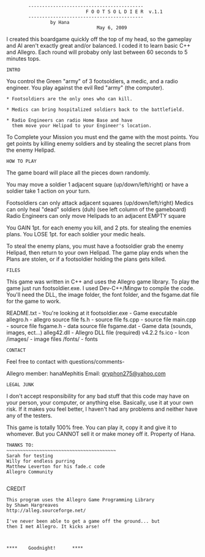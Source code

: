 			------------------------------------------
                                 F O O T S O L D I E R  v.1.1
			------------------------------------------
				    by Hana
                                     May 6, 2009
                       
    
I created this boardgame quickly off the top of my head, so the gameplay and AI aren't exactly
great and/or balanced. I coded it to learn basic C++ and Allegro. Each round will probaby only
last between 60 seconds to 5 minutes tops.

~~~~~~~~~~~~~~~~~~~~~~~~~~~~~~~~~~~~~~~~~~
INTRO
~~~~~~~~~~~~~~~~~~~~~~~~~~~~~~~~~~~~~~~~~~
You control the Green "army" of 3 footsoldiers, a medic, and a radio engineer. You play
against the evil Red "army" (the computer).

	* Footsoldiers are the only ones who can kill.

	* Medics can bring hospitalized soldiers back to the battlefield.

	* Radio Engineers can radio Home Base and have 
	  them move your Helipad to your Engineer's location.

To Complete your Mission you must end the game with the most points.
You get points by killing enemy soldiers and by stealing the secret plans from the enemy Helipad.

~~~~~~~~~~~~~~~~~~~~~~~~~~~~~~~~~~~~~~~~~
HOW TO PLAY
~~~~~~~~~~~~~~~~~~~~~~~~~~~~~~~~~~~~~~~~~
The game board will place all the pieces down randomly. 

You may move a soldier 1 adjacent square (up/down/left/right)
or
have a soldier take 1 action on your turn.

Footsoldiers can only attack adjacent squares (up/down/left/right)
Medics can only heal "dead" soldiers (duh) (see left column of the gameboard)
Radio Engineers can only move Helipads to an adjacent EMPTY square

You GAIN 1pt. for each enemy you kill, and 2 pts. for stealing the enemies plans.
You LOSE 1pt. for each soldier your medic heals.

To steal the enemy plans, you must have a footsoldier grab the enemy Helipad,
then return to your own Helipad. 
The game play ends when the Plans are stolen, or if a footsoldier holding the plans gets killed.


~~~~~~~~~~~~~~~~~~~~~~~~~~~~~~~~~~~~~~~~~
FILES
~~~~~~~~~~~~~~~~~~~~~~~~~~~~~~~~~~~~~~~~~
This game was written in C++ and uses the Allegro game library.
To play the game just run footsoldier.exe. I used Dev-C++/Mingw to 
compile the code. You'll need the DLL, the image folder, the font folder, and
the fsgame.dat file for the game to work.

README.txt		- You're looking at it
footsoldier.exe		- Game executable
allegro.h 		- allegro source file
fs.h			- source file
fs.cpp			- source file
main.cpp		- source file
fsgame.h		- data source file
fsgame.dat		- Game data (sounds, images, ect...)
alleg42.dll		- Allegro DLL file (required) v4.2.2
fs.ico 			- Icon
/images/ 		- image files
/fonts/  		- fonts

~~~~~~~~~~~~~~~~~~~~~~~~~~~~~~~~~~~~~~~~~
CONTACT
~~~~~~~~~~~~~~~~~~~~~~~~~~~~~~~~~~~~~~~~~
Feel free to contact with questions/comments-

Allegro member: hanaMephitis
Email:          gryphon275@yahoo.com


~~~~~~~~~~~~~~~~~~~~~~~~~~~~~~~~~~~~~~~~~
LEGAL JUNK
~~~~~~~~~~~~~~~~~~~~~~~~~~~~~~~~~~~~~~~~~
I don't accept responsibility for any bad stuff
that this code may have on your person, your computer, or
anything else. Basically, use it at your own risk. 
If it makes you feel better, I haven't had any problems and 
neither have any of the testers.
    
This game is totally 100% free. You can play it, copy it and
give it to whomever. But you CANNOT sell it or make money off it. 
Property of Hana.
    
	
~~~~~~~~~~~~~~~~~~~~~~~~~~~~~~~~~~~~~~~~~
THANKS TO:
~~~~~~~~~~~~~~~~~~~~~~~~~~~~~~~~~~~~~~~~
Sarah for testing
Willy for endless purring
Matthew Leverton for his fade.c code
Allegro Community


~~~~~~~~~~~~~~~~~~~~~~~~~~~~~~~~~~~~~~~~~
CREDIT
~~~~~~~~~~~~~~~~~~~~~~~~~~~~~~~~~~~~~~~~~
This program uses the Allegro Game Programming Library 
by Shawn Hargreaves
http://alleg.sourceforge.net/

I've never been able to get a game off the ground... but 
then I met Allegro. It kicks arse!



****    Goodnight!      ****












